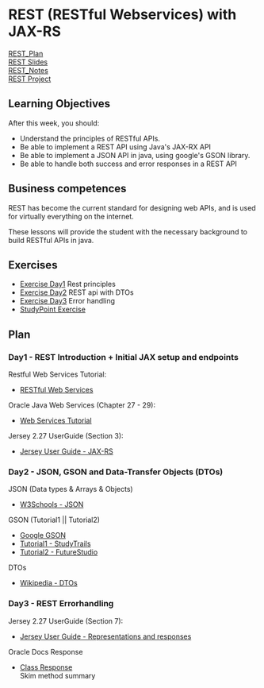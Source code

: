 # REST (RESTful Webservices) with JAX-RS

[REST_Plan](REST_Plan.pdf)  
[REST Slides](REST_Slides.pdf)  
[REST_Notes](REST_Notes.pdf)  
[REST Project](REST)  

## Learning Objectives
After this week, you should:
  * Understand the principles of RESTful APIs.
  * Be able to implement a REST API using Java's JAX-RX API
  * Be able to implement a JSON API in java, using google's GSON library.
  * Be able to handle both success and error responses in a REST API

## Business competences
REST has become the current standard for designing web APIs, and is used for
virtually everything on the internet.

These lessons will provide the student with the necessary background to build
RESTful APIs in java.

## Exercises 
  * [Exercise Day1]() Rest principles
  * [Exercise Day2]() REST api with DTOs
  * [Exercise Day3]() Error handling
  * [StudyPoint Exercise]()

## Plan

### Day1 - REST Introduction + Initial JAX setup and endpoints

Restful Web Services Tutorial:
  * [RESTful Web Services](http://www.drdobbs.com/web-development/restful-web-services-a-tutorial/240169069?pgno=1)

Oracle Java Web Services (Chapter 27 - 29):
  * [Web Services Tutorial](https://docs.oracle.com/javaee/7/tutorial/partwebsvcs.htm#BNAYK)

Jersey 2.27 UserGuide (Section 3):
  * [Jersey User Guide - JAX-RS](https://jersey.github.io/documentation/latest/index.html)

### Day2 - JSON, GSON and Data-Transfer Objects (DTOs)

JSON (Data types & Arrays & Objects)
  * [W3Schools - JSON](https://www.w3schools.com/js/js_json_intro.asp)

GSON (Tutorial1 || Tutorial2)
  * [Google GSON](https://github.com/google/gson)
  * [Tutorial1 - StudyTrails](http://www.studytrails.com/java/json/java-google-json-introduction/)  
  * [Tutorial2 - FutureStudio](https://futurestud.io/tutorials/gson-getting-started-with-java-json-serialization-deserialization)  

DTOs
  * [Wikipedia - DTOs](https://en.wikipedia.org/wiki/Data_transfer_object)

### Day3 - REST Errorhandling

Jersey 2.27 UserGuide (Section 7):
  * [Jersey User Guide - Representations and responses](https://jersey.github.io/documentation/latest/index.html)

Oracle Docs Response
  * [Class Response](http://docs.oracle.com/javaee/7/api/javax/ws/rs/core/Response.html)  
    Skim method summary